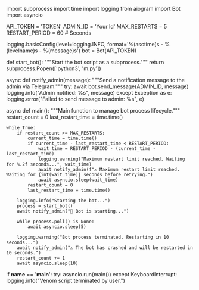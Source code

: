 import subprocess
import time
import logging
from aiogram import Bot
import asyncio

API_TOKEN = 'TOKEN'
ADMIN_ID = 'Your Id'
MAX_RESTARTS = 5
RESTART_PERIOD = 60  # Seconds

logging.basicConfig(level=logging.INFO, format='%(asctime)s - %(levelname)s - %(message)s')
bot = Bot(API_TOKEN)

def start_bot():
    """Start the bot script as a subprocess."""
    return subprocess.Popen(['python3', 'm.py'])

async def notify_admin(message):
    """Send a notification message to the admin via Telegram."""
    try:
        await bot.send_message(ADMIN_ID, message)
        logging.info("Admin notified: %s", message)
    except Exception as e:
        logging.error("Failed to send message to admin: %s", e)

async def main():
    """Main function to manage bot process lifecycle."""
    restart_count = 0
    last_restart_time = time.time()

    while True:
        if restart_count >= MAX_RESTARTS:
            current_time = time.time()
            if current_time - last_restart_time < RESTART_PERIOD:
                wait_time = RESTART_PERIOD - (current_time - last_restart_time)
                logging.warning("Maximum restart limit reached. Waiting for %.2f seconds...", wait_time)
                await notify_admin(f"⚠️ Maximum restart limit reached. Waiting for {int(wait_time)} seconds before retrying.")
                await asyncio.sleep(wait_time)
            restart_count = 0
            last_restart_time = time.time()

        logging.info("Starting the bot...")
        process = start_bot()
        await notify_admin("🚀 Bot is starting...")

        while process.poll() is None:
            await asyncio.sleep(5)

        logging.warning("Bot process terminated. Restarting in 10 seconds...")
        await notify_admin("⚠️ The bot has crashed and will be restarted in 10 seconds.")
        restart_count += 1
        await asyncio.sleep(10)


if __name__ == '__main__':
    try:
        asyncio.run(main())
    except KeyboardInterrupt:
        logging.info("Venom script terminated by user.")